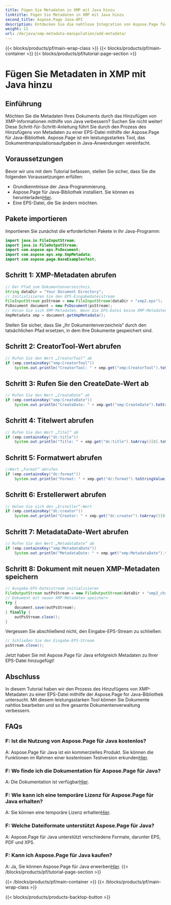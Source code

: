 ```yaml
---
title: Fügen Sie Metadaten in XMP mit Java hinzu
linktitle: Fügen Sie Metadaten in XMP mit Java hinzu
second_title: Aspose.Page Java-API
description: Entdecken Sie die nahtlose Integration von Aspose.Page für Java und erfahren Sie, wie Sie mühelos XMP-Metadaten zu Ihren EPS-Dateien hinzufügen. Verbessern Sie noch heute Ihr Dokumentenmanagement!
weight: 11
url: /de/java/xmp-metadata-manipulation/add-metadata/
---
```


{{< blocks/products/pf/main-wrap-class >}}
{{< blocks/products/pf/main-container >}}
{{< blocks/products/pf/tutorial-page-section >}}

# Fügen Sie Metadaten in XMP mit Java hinzu

## Einführung
Möchten Sie die Metadaten Ihres Dokuments durch das Hinzufügen von XMP-Informationen mithilfe von Java verbessern? Suchen Sie nicht weiter! Diese Schritt-für-Schritt-Anleitung führt Sie durch den Prozess des Hinzufügens von Metadaten zu einer EPS-Datei mithilfe der Aspose.Page für Java-Bibliothek. Aspose.Page ist ein leistungsstarkes Tool, das Dokumentmanipulationsaufgaben in Java-Anwendungen vereinfacht.
## Voraussetzungen
Bevor wir uns mit dem Tutorial befassen, stellen Sie sicher, dass Sie die folgenden Voraussetzungen erfüllen:
- Grundkenntnisse der Java-Programmierung.
-  Aspose.Page für Java-Bibliothek installiert. Sie können es herunterladen[Hier](https://releases.aspose.com/page/java/).
- Eine EPS-Datei, die Sie ändern möchten.
## Pakete importieren
Importieren Sie zunächst die erforderlichen Pakete in Ihr Java-Programm:
```java
import java.io.FileInputStream;
import java.io.FileOutputStream;
import com.aspose.eps.PsDocument;
import com.aspose.eps.xmp.XmpMetadata;
import com.aspose.page.BaseExamplesTest;
```
## Schritt 1: XMP-Metadaten abrufen
```java
// Der Pfad zum Dokumentenverzeichnis.
String dataDir = "Your Document Directory";
// Initialisieren Sie den EPS-Eingabedateistream
FileInputStream psStream = new FileInputStream(dataDir + "xmp2.eps");
PsDocument document = new PsDocument(psStream);
// Holen Sie sich XMP-Metadaten. Wenn die EPS-Datei keine XMP-Metadaten enthält, wird eine neue mit Werten aus PS-Metadatenkommentaren (%%Creator, %%CreateDate, %%Title usw.) erstellt.
XmpMetadata xmp = document.getXmpMetadata();
```
Stellen Sie sicher, dass Sie „Ihr Dokumentenverzeichnis“ durch den tatsächlichen Pfad ersetzen, in dem Ihre Dokumente gespeichert sind.

## Schritt 2: CreatorTool-Wert abrufen
```java
// Rufen Sie den Wert „CreatorTool“ ab
if (xmp.containsKey("xmp:CreatorTool"))
    System.out.println("CreatorTool: " + xmp.get("xmp:CreatorTool").toStringValue());
```
## Schritt 3: Rufen Sie den CreateDate-Wert ab
```java
// Rufen Sie den Wert „CreateDate“ ab
if (xmp.containsKey("xmp:CreateDate"))
    System.out.println("CreateDate: " + xmp.get("xmp:CreateDate").toStringValue());
```
## Schritt 4: Titelwert abrufen
```java
// Rufen Sie den Wert „Titel“ ab
if (xmp.containsKey("dc:title"))
    System.out.println("Title: " + xmp.get("dc:title").toArray()[0].toStringValue());
```
## Schritt 5: Formatwert abrufen
```java
//Wert „Format“ abrufen
if (xmp.containsKey("dc:format"))
    System.out.println("Format: " + xmp.get("dc:format").toStringValue());
```
## Schritt 6: Erstellerwert abrufen
```java
// Holen Sie sich den „Ersteller“-Wert
if (xmp.containsKey("dc:creator"))
    System.out.println("Creator: " + xmp.get("dc:creator").toArray()[0].toStringValue());
```
## Schritt 7: MetadataDate-Wert abrufen
```java
// Rufen Sie den Wert „MetadataDate“ ab
if (xmp.containsKey("xmp:MetadataDate"))
    System.out.println("MetadataDate: " + xmp.get("xmp:MetadataDate").toStringValue());
```
## Schritt 8: Dokument mit neuen XMP-Metadaten speichern
```java
// Ausgabe-EPS-Dateistream initialisieren
FileOutputStream outPsStream = new FileOutputStream(dataDir + "xmp2_changed.eps");
// Dokument mit neuen XMP-Metadaten speichern
try {			
    document.save(outPsStream);
} finally {
    outPsStream.close();
}
```
Vergessen Sie abschließend nicht, den Eingabe-EPS-Stream zu schließen:
```java
// Schließen Sie den Eingabe-EPS-Stream
psStream.close();
```
Jetzt haben Sie mit Aspose.Page für Java erfolgreich Metadaten zu Ihrer EPS-Datei hinzugefügt!
## Abschluss
In diesem Tutorial haben wir den Prozess des Hinzufügens von XMP-Metadaten zu einer EPS-Datei mithilfe der Aspose.Page for Java-Bibliothek untersucht. Mit diesem leistungsstarken Tool können Sie Dokumente nahtlos bearbeiten und so Ihre gesamte Dokumentenverwaltung verbessern.
## FAQs
### F: Ist die Nutzung von Aspose.Page für Java kostenlos?
 A: Aspose.Page für Java ist ein kommerzielles Produkt. Sie können die Funktionen im Rahmen einer kostenlosen Testversion erkunden[Hier](https://releases.aspose.com/).
### F: Wo finde ich die Dokumentation für Aspose.Page für Java?
 A: Die Dokumentation ist verfügbar[Hier](https://reference.aspose.com/page/java/).
### F: Wie kann ich eine temporäre Lizenz für Aspose.Page für Java erhalten?
 A: Sie können eine temporäre Lizenz erhalten[Hier](https://purchase.aspose.com/temporary-license/).
### F: Welche Dateiformate unterstützt Aspose.Page für Java?
A: Aspose.Page für Java unterstützt verschiedene Formate, darunter EPS, PDF und XPS.
### F: Kann ich Aspose.Page für Java kaufen?
 A: Ja, Sie können Aspose.Page für Java erwerben[Hier](https://purchase.aspose.com/buy).
{{< /blocks/products/pf/tutorial-page-section >}}

{{< /blocks/products/pf/main-container >}}
{{< /blocks/products/pf/main-wrap-class >}}

{{< blocks/products/products-backtop-button >}}
